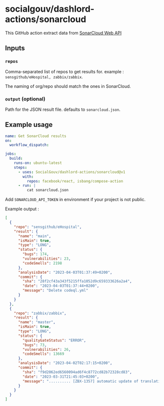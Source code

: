 # socialgouv/dashlord-actions/sonarcloud

This GitHub action extract data from [SonarCloud Web API](https://docs.sonarcloud.io/advanced-setup/web-api/)

## Inputs

### `repos`

Comma-separated list of repos to get results for. example : `sensgithub/eHospital, zabbix/zabbix`.

The naming of org/repo should match the ones in SonarCloud.

### `output` (optional)

Path for the JSON result file. defaults to `sonarcloud.json`.

## Example usage

```yml
name: Get SonarCloud results
on:
  workflow_dispatch:

jobs:
  build:
    runs-on: ubuntu-latest
    steps:
      - uses: SocialGouv/dashlord-actions/sonarcloud@v1
        with:
          repos: facebook/react, isbang/compose-action
      - run: |
          cat sonarcloud.json
```

Add `SONARCLOUD_API_TOKEN` in environment if your project is not public.

Example output :

```json
[
  {
    "repo": "sensgithub/eHospital",
    "result": {
      "name": "main",
      "isMain": true,
      "type": "LONG",
      "status": {
        "bugs": 174,
        "vulnerabilities": 23,
        "codeSmells": 2198
      },
      "analysisDate": "2023-04-03T01:37:49+0200",
      "commit": {
        "sha": "28f2cf43a343f5215ffa1052d9c659333626a2a4",
        "date": "2023-04-03T01:37:44+0200",
        "message": "Delete codeql.yml"
      }
    }
  },
  {
    "repo": "zabbix/zabbix",
    "result": {
      "name": "master",
      "isMain": true,
      "type": "LONG",
      "status": {
        "qualityGateStatus": "ERROR",
        "bugs": 73,
        "vulnerabilities": 26,
        "codeSmells": 13669
      },
      "analysisDate": "2023-04-02T02:17:15+0200",
      "commit": {
        "sha": "f9d2062ed6560094ad6f4c8772cd82b72328cd83",
        "date": "2023-03-31T21:45:03+0200",
        "message": ".......... [ZBX-1357] automatic update of translation strings"
      }
    }
  }
]
```
